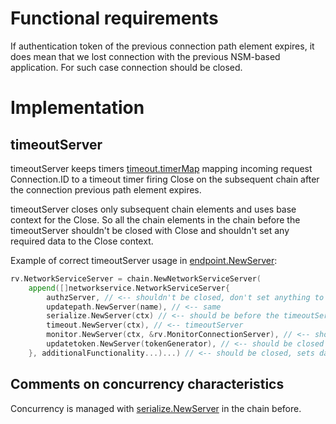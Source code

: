 # Functional requirements

If authentication token of the previous connection path element expires, it does mean that we lost connection with the
previous NSM-based application. For such case connection should be closed.

# Implementation

## timeoutServer

timeoutServer keeps timers [timeout.timerMap](https://github.com/networkservicemesh/sdk/blob/master/pkg/networkservice/common/timeout/gen.go#L26)
mapping incoming request Connection.ID to a timeout timer firing Close on the subsequent chain after the connection previous
path element expires.

timeoutServer closes only subsequent chain elements and uses base context for the Close. So all the chain elements in
the chain before the timeoutServer shouldn't be closed with Close and shouldn't set any required data to the Close context.

Example of correct timeoutServer usage in [endpoint.NewServer](https://github.com/networkservicemesh/sdk/blob/master/pkg/networkservice/chains/endpoint/server.go#L62):
```go
rv.NetworkServiceServer = chain.NewNetworkServiceServer(
    append([]networkservice.NetworkServiceServer{
        authzServer, // <-- shouldn't be closed, don't set anything to the context
        updatepath.NewServer(name), // <-- same
        serialize.NewServer(ctx) // <-- should be before the timeoutServer
        timeout.NewServer(ctx), // <-- timeoutServer
        monitor.NewServer(ctx, &rv.MonitorConnectionServer), // <-- should be closed
        updatetoken.NewServer(tokenGenerator), // <-- should be closed
    }, additionalFunctionality...)...) // <-- should be closed, sets data to context
```

## Comments on concurrency characteristics

Concurrency is managed with [serialize.NewServer](https://github.com/networkservicemesh/sdk/blob/master/pkg/networkservice/common/serialize/server.go)
in the chain before.